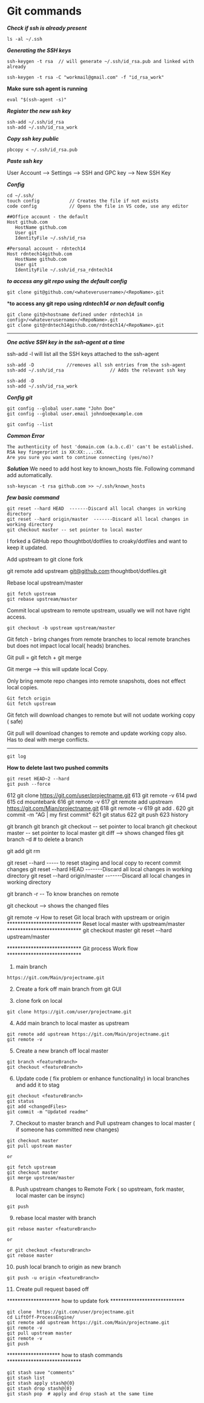Git commands
=====

***Check if ssh is already present***
```
ls -al ~/.ssh
```

***Generating the SSH keys***
```
ssh-keygen -t rsa  // will generate ~/.ssh/id_rsa.pub and linked with already

ssh-keygen -t rsa -C "workmail@gmail.com" -f "id_rsa_work"

```

**Make sure ssh agent is running**
```
eval "$(ssh-agent -s)"
```

***Register the new ssh key***
```
ssh-add ~/.ssh/id_rsa
ssh-add ~/.ssh/id_rsa_work
```

***Copy ssh key public***

```
pbcopy < ~/.ssh/id_rsa.pub
```
***Paste ssh key***

User Account --> Settings --> SSH and GPC key --> New SSH Key 

***Config***
```
cd ~/.ssh/
touch config           // Creates the file if not exists
code config            // Opens the file in VS code, use any editor
```

```
##Office account - the default 
Host github.com
   HostName github.com
   User git
   IdentityFile ~/.ssh/id_rsa

#Personal account - rdntech14
Host rdntech14github.com
   HostName github.com
   User git
   IdentityFile ~/.ssh/id_rsa_rdntech14
```

***to access any git repo using *the default* config***

```
git clone git@github.com/<whateverusername>/<RepoName>.git
```
***to access any git repo using *rdntech14 or non default* config**

```
git clone git@<hostname defined under rdntech14 in config>/<whateverusername>/<RepoName>.git
git clone git@rdntech14github.com/rdntech14/<RepoName>.git
```

***

***One active SSH key in the ssh-agent at a time***

ssh-add -l will list all the SSH keys attached to the ssh-agent
```
ssh-add -D            //removes all ssh entries from the ssh-agent
ssh-add ~/.ssh/id_rsa                 // Adds the relevant ssh key

ssh-add -D
ssh-add ~/.ssh/id_rsa_work
```

***Config git***

```
git config --global user.name "John Doe"
git config --global user.email johndoe@example.com

git config --list
```
***Common Error***

```
The authenticity of host 'domain.com (a.b.c.d)' can't be established.
RSA key fingerprint is XX:XX:...:XX.
Are you sure you want to continue connecting (yes/no)?
```
***Solution*** 
We need to add host key to known_hosts file. Following command add automatically.
```
ssh-keyscan -t rsa github.com >> ~/.ssh/known_hosts
```
***few basic command***

```
git reset --hard HEAD  -------Discard all local changes in working directory
git reset --hard origin/master  -------Discard all local changes in working directory
git checkout master -- set pointer to local master
```




I forked a GitHub repo thoughtbot/dotfiles to croaky/dotfiles and want to keep it updated.

Add upstream to git clone fork

git remote add upstream git@github.com:thoughtbot/dotfiles.git

Rebase local upstream/master

```
git fetch upstream
git rebase upstream/master
```

Commit local upstream to remote upstream, usually we will not have right access.

```
git checkout -b upstream upstream/master
```

Git fetch - bring changes from remote branches to local remote branches but does not impact local local( heads) branches. 

Git pull = git fetch + git merge

Git merge —> this will update local 
Copy.

Only bring remote repo changes into remote snapshots, does not effect local copies. 

```
Git fetch origin
Git fetch upstream
```

Git fetch will download changes to remote but will not uodate working copy ( safe)

Git pull will download changes to remote and update working copy also. Has to deal with merge conflicts.

******************************

```
git log
```

**How to delete last two pushed commits**

```
git reset HEAD~2 --hard
git push --force
```










612  git clone https://git.com/user/projectname.git
613  git remote -v
614  pwd
615  cd mountebank
616  git remote -v
617  git remote add upstream https://git.com/Mian/projectname.git
618  git remote -v
619  git add .
620  git commit -m "AG | my first commit"
621  git status
622  git push
623  history


git branch
git branch <branchName>
git checkout <branchName> -- set pointer to local branch
git checkout master -- set pointer to local master
git diff  --> shows changed files
git branch -d <branchName>   # to delete a branch

git add <fileName>
git rm <fileName>

git reset --hard ----- to reset staging and local copy to recent commit changes
git reset --hard HEAD  -------Discard all local changes in working directory
git reset --hard origin/master  -------Discard all local changes in working directory

git branch -r   -- To know branches on remote

git checkout --> shows the changed files

git remote -v
How to reset Git local brach with upstream or origin
**************************** Reset local master with upstream/master ****************************
git checkout master
git reset --hard upstream/master


**************************** Git process Work flow  ****************************



1) main branch
```
https://git.com/Main/projectname.git
```
2) Create a fork off main branch from git GUI

3) clone fork on local
```
git clone https://git.com/user/projectname.git
```
4) Add main branch to local master as upstream
```
git remote add upstream https://git.com/Main/projectname.git
git remote -v
```

5) Create a new branch off local master
```
git branch <featureBranch>
git checkout <featureBranch>
```

6) Update code ( fix problem or enhance functionality) in local branches and add it to stag
```
git checkout <featureBranch>
git status
git add <changedFiles>
git commit -m "Updated readme"
```

7) Checkout to master branch and Pull upstream changes to local master ( if someone has committed new changes)
```
git checkout master
git pull upstream master

or

git fetch upstream
git checkout master
git merge upstream/master

```

8) Push upstream changes to Remote Fork ( so upstream, fork master, local master can be insync)
```
git push
```

9) rebase local master with branch
```
git rebase master <featureBranch>

or

or git checkout <featureBranch>
git rebase master
```

10) push local branch to origin as new branch

```
git push -u origin <featureBranch>
```

11) Create pull request based off <featureBranch>


******************** how to update fork ****************************

```
git clone  https://git.com/user/projectname.git
cd LiftOff-ProcessEngine/
git remote add upstream https://git.com/Main/projectname.git
git remote -v
git pull upstream master
git remote -v
git push

```
******************** how to stash commands ****************************

```
git stash save "comments"
git stash list
git stash apply stash@{0}
git stash drop stash@{0}
git stash pop  # apply and drop stash at the same time

```
